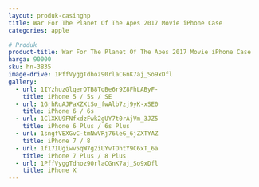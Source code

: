 ```yaml
---
layout: produk-casinghp
title: War For The Planet Of The Apes 2017 Movie iPhone Case
categories: apple

# Produk
product-title: War For The Planet Of The Apes 2017 Movie iPhone Case
harga: 90000
sku: hn-3835
image-drive: 1PffVyggTdhoz90rlaCGnK7aj_So9xDfl
gallery:
  - url: 1IYzhuzGlqerOTB8TqBe6r9Z8FhLAByF-
    title: iPhone 5 / 5s / SE
  - url: 1GrhRuAJPaXZXtSo_fwAlb7zj9yK-xSE0
    title: iPhone 6 / 6s
  - url: 1ClXKU9FNfxdzFwk2gUY7t0rAjVm_3JZ5
    title: iPhone 6 Plus / 6s Plus
  - url: 1sngfVEXGvC-tmNwVRj76leG_6jZXTYAZ
    title: iPhone 7 / 8
  - url: 1f17IUgiwv5qW7g2iUYvTOhtY9C6xT_6a
    title: iPhone 7 Plus / 8 Plus
  - url: 1PffVyggTdhoz90rlaCGnK7aj_So9xDfl
    title: iPhone X
---
```

